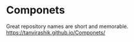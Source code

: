 # Componets
Great repository names are short and memorable.
https://tanvirashik.github.io/Componets/
